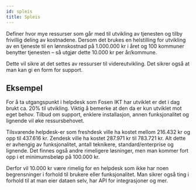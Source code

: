 ```yaml
---
id: spleis
title: Spleis
---
```



Definer hvor mye ressurser som går med til utvikling av tjenesten og tilby frivillig deling av kostnadene.
Dersom det brukes en helstilling for utvikling av en tjeneste til en lønnskostnad på 1.000.000 kr i året og 100 kommuner benytter tjenesten – så utgjør dette 10.000 kr per år/kommune.

Dette vil sikre at det settes av ressurser til videreutvikling. Det sikrer også at man kan gi en form for support.

## Eksempel
For å ta utgangspunkt i helpdesk som Fosen IKT har utviklet er det i dag brukt ca. 20% til utvikling. Viktig å bemerke at den da er kun utviklet mot eget behov. Tilbud om support, enklere installasjon, annen funksjonalitet og lignende vil øke ressursbehovet.

Tilsvarende helpdesk-er som freshdesk ville ha kostet mellom 216.432 kr og opp til 437.616 kr. Zendesk ville ha kostet 287.971 kr til 783.721 kr. Alt dette er avhengig av funksjonalitet, antall teknikere, standard/enterprise og lignende. Det finnes også andre rimeligere løsninger, men man kommer fort opp i et minimumsbeløp på 100.000 kr.

Derfor vil 10.000 kr være rimelig for en helpdesk som ikke har noen begrensninger i forhold til brukere eller funksjonalitet. Man sikrer også ting i forhold til at man eier dataen selv, har API for integrasjoner og mer.
